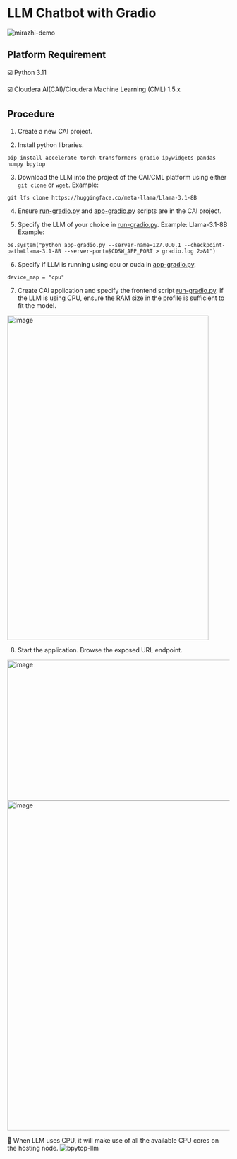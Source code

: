 # LLM Chatbot with Gradio

![mirazhi-demo](https://github.com/user-attachments/assets/447bdd44-73ff-42ee-a179-b26be2ce8db4)

## Platform Requirement
☑️ Python 3.11

☑️ Cloudera AI(CAI)/Cloudera Machine Learning (CML) 1.5.x

## Procedure

1. Create a new CAI project.
   
2. Install python libraries.
  ```
  pip install accelerate torch transformers gradio ipywidgets pandas numpy bpytop
  ```

3. Download the LLM into the project of the CAI/CML platform using either `git clone` or `wget`.
Example:
  ```
  git lfs clone https://huggingface.co/meta-llama/Llama-3.1-8B
  ```

4. Ensure [run-gradio.py](run-gradio.py) and [app-gradio.py](app-gradio.py) scripts are in the CAI project.

5. Specify the LLM of your choice in [run-gradio.py](run-gradio.py). Example: Llama-3.1-8B
Example:
  ```
  os.system("python app-gradio.py --server-name=127.0.0.1 --checkpoint-path=Llama-3.1-8B --server-port=$CDSW_APP_PORT > gradio.log 2>&1")
  ```

6. Specify if LLM is running using cpu or cuda in [app-gradio.py](app-gradio.py).
  ```
  device_map = "cpu"
  ```
 
7. Create CAI application and specify the frontend script [run-gradio.py](run-gradio.py). If the LLM is using CPU, ensure the RAM size in the profile is sufficient to fit the model.
<img width="456" height="734" alt="image" src="https://github.com/user-attachments/assets/69ba8fb5-3b7e-4953-91f7-728f561332f3" />

8. Start the application. Browse the exposed URL endpoint.
<img width="669" height="318" alt="image" src="https://github.com/user-attachments/assets/82646a28-c8d6-4f10-95a4-9bb84389289a" />
<img width="669" height="746" alt="image" src="https://github.com/user-attachments/assets/882ead4c-78cb-4d39-94cf-dd394ba792b1" />

🔺 When LLM uses CPU, it will make use of all the available CPU cores on the hosting node.
![bpytop-llm](https://github.com/user-attachments/assets/74778045-b1a4-4ea3-a602-e7e86cc10d07)


